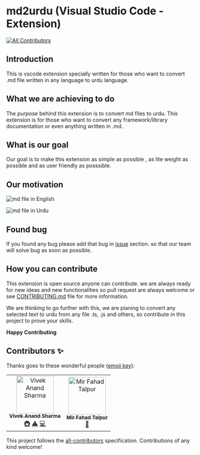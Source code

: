 # md2urdu (Visual Studio Code - Extension)
[![All Contributors](https://img.shields.io/badge/all_contributors-2-orange.svg?style=flat-square)](#contributors)

## Introduction

This is vscode extension specially written for those who want to convert .md file written in any language to urdu language.

## What we are achieving to do

The purpose behind this extension is to convert md files to urdu. This extension is for those who want to convert any framework/library documentation or even anything written in .md.

## What is our goal

Our goal is to make this extension as simple as possible , as lite weight as possible and as user friendly as posssible.

## Our motivation

![md file in English](https://res.cloudinary.com/dwl34s9au/image/upload/v1568659785/69596527_2635273863366195_4969254922131341312_n_oh7kwz.jpg)

![md file in Urdu](https://res.cloudinary.com/dwl34s9au/image/upload/v1568660144/69227802_2635273870032861_4311501726088691712_n_o7tbck.jpg)

## Found bug 

If you found any bug please add that bug in [issue](https://github.com/Techistan/md2urdu/issues) section. so that our team will solve bug as soon as possible.

## How you can contribute

This extension is open source anyone can contribute. we are always ready for new ideas and new functionalities so pull request are always welcome or see [CONTRIBUTING.md](https://github.com/Techistan/md2urdu/blob/master/CONTRIBUTING.md) file for more information. 

We are thinking to go further with this, we are planing to convert any selected text to urdu from any file .ts, .js and others, so contribute in this project to prove your skills.

**Happy Contributing**
## Contributors ✨

Thanks goes to these wonderful people ([emoji key](https://allcontributors.org/docs/en/emoji-key)):

<!-- ALL-CONTRIBUTORS-LIST:START - Do not remove or modify this section -->
<!-- prettier-ignore -->
<table>
  <tr>
    <td align="center"><a href="https://viveksharmaui.js.org"><img src="https://avatars1.githubusercontent.com/u/28563357?v=4" width="100px;" alt="Vivek Anand Sharma"/><br /><sub><b>Vivek Anand Sharma</b></sub></a><br /><a href="#infra-viveksharmaui" title="Infrastructure (Hosting, Build-Tools, etc)">🚇</a> <a href="https://github.com/Techistan/md2urdu/commits?author=viveksharmaui" title="Tests">⚠️</a> <a href="https://github.com/Techistan/md2urdu/commits?author=viveksharmaui" title="Code">💻</a></td>
    <td align="center"><a href="https://github.com/MirFahad58"><img src="https://avatars1.githubusercontent.com/u/31244700?v=4" width="100px;" alt="Mir Fahad Talpur"/><br /><sub><b>Mir Fahad Talpur</b></sub></a><br /><a href="https://github.com/Techistan/md2urdu/commits?author=MirFahad58" title="Documentation">📖</a></td>
  </tr>
</table>

<!-- ALL-CONTRIBUTORS-LIST:END -->

This project follows the [all-contributors](https://github.com/all-contributors/all-contributors) specification. Contributions of any kind welcome!